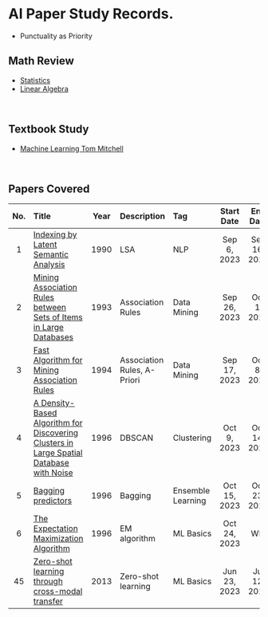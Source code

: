 # AI Paper Study Records.
* Punctuality as Priority

## Math Review
* [Statistics](./math/statistics/main.md)
* [Linear Algebra](./math/linear_algebra/main.md)

<br>

## Textbook Study
* [Machine Learning Tom Mitchell](text_books/ml_tom_mitchell/main.md)

<br>

## Papers Covered
|No.|Title|Year|Description|Tag|Start Date|End Date|
|:-:|:----|:--:|:----------|:--|:--------:|:------:|
|  1|[Indexing by Latent Semantic Analysis](./paper_study/0020_lsa/note.md)|1990|LSA|NLP|Sep 6, 2023|Sep 16, 2023|
|  2|[Mining Association Rules between Sets of Items in Large Databases](./paper_study/0031_mining_asso/note.md)|1993|Association Rules|Data Mining|Sep 26, 2023|Oct 1, 2023|
|  3|[Fast Algorithm for Mining Association Rules](./paper_study/0030_fast_mining/note.md)|1994|Association Rules, A-Priori|Data Mining|Sep 17, 2023|Oct 8, 2023|
|  4|[A Density-Based Algorithm for Discovering Clusters in Large Spatial Database with Noise](./paper_study/0040_density_based_algo/note.md)|1996|DBSCAN|Clustering|Oct 9, 2023|Oct 14, 2023|
|  5|[Bagging predictors](./paper_study/0050_bagging_predictiors/note.md)|1996|Bagging|Ensemble Learning|Oct 15, 2023|Oct 23, 2023|
|  6|[The Expectation Maximization Algorithm](./paper_study/0060_expectation_max/note.md)|1996|EM algorithm|ML Basics|Oct 24, 2023|WIP|
| 45|[Zero-shot learning through cross-modal transfer](./paper_study/0010_zero_shot_learning.md/note.md)|2013|Zero-shot learning|ML Basics|Jun 23, 2023|Jul 12, 2023|